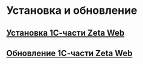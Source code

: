 # Установка и обновление

## [Установка 1С-части Zeta Web](https://docs.google.com/document/d/1hyvIygEY43-7ncb3oaV7F59PaZlYl_9JcVjfWMHQG7Y/)

## [Обновление 1С-части Zeta Web](https://docs.google.com/document/d/1tybgzm7VU4l7D5KTGuqDRZRfieVOPK_fZ-kJIwNIEv4/)

